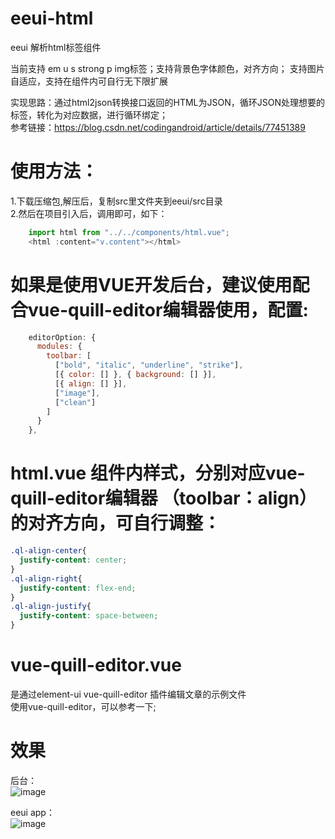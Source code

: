 # eeui-html
eeui 解析html标签组件 

当前支持 em u s strong p img标签；支持背景色字体颜色，对齐方向； 支持图片自适应，支持在组件内可自行无下限扩展

实现思路：通过html2json转换接口返回的HTML为JSON，循环JSON处理想要的标签，转化为对应数据，进行循环绑定；  
参考链接：https://blog.csdn.net/codingandroid/article/details/77451389

# 使用方法：
1.下载压缩包,解压后，复制src里文件夹到eeui/src目录  
2.然后在项目引入后，调用即可，如下：  
```javascript
    import html from "../../components/html.vue";
    <html :content="v.content"></html>
```

# 如果是使用VUE开发后台，建议使用配合vue-quill-editor编辑器使用，配置:

```javascript
    editorOption: {
      modules: {
        toolbar: [
          ["bold", "italic", "underline", "strike"],
          [{ color: [] }, { background: [] }],
          [{ align: [] }],
          ["image"],
          ["clean"]
        ]
      }
    },
```
# html.vue 组件内样式，分别对应vue-quill-editor编辑器 （toolbar：align） 的对齐方向，可自行调整：
```css
.ql-align-center{
  justify-content: center;
}
.ql-align-right{
  justify-content: flex-end;
}
.ql-align-justify{
  justify-content: space-between;
}
```

# vue-quill-editor.vue  
是通过element-ui vue-quill-editor 插件编辑文章的示例文件  
使用vue-quill-editor，可以参考一下;

# 效果
  
后台：  
![image](https://raw.githubusercontent.com/netzhouxiang/eeui-html/master/1.jpg)  
  
eeui app：  
![image](https://raw.githubusercontent.com/netzhouxiang/eeui-html/master/2.jpg)  

